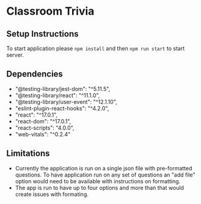 # Classroom Trivia

## Setup Instructions

To start application please ```npm install``` and then ```npm run start``` to start server.

## Dependencies 
- "@testing-library/jest-dom": "^5.11.5",
- "@testing-library/react": "^11.1.0",
- "@testing-library/user-event": "^12.1.10",
- "eslint-plugin-react-hooks": "^4.2.0",
- "react": "^17.0.1",
- "react-dom": "^17.0.1",
- "react-scripts": "4.0.0",
- "web-vitals": "^0.2.4"

## Limitations

- Currently the application is run on a single json file with pre-formatted questions. To have application run on any set of questions an "add file" option would need to be available with instructions on formatting. 
- The app is run to have up to four options and more than that would create issues with formating.  